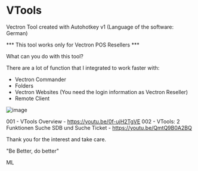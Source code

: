 # VTools
Vectron Tool created with Autohotkey v1 (Language of the software: German)

*** This tool works only for Vectron POS Resellers ***

What can you do with this tool?

There are a lot of function that I integrated to work faster with:
- Vectron Commander
- Folders
- Vectron Websites (You need the login information as Vectron Reseller)
- Remote Client

![image](https://user-images.githubusercontent.com/39479918/167264851-5de1d50f-debd-4854-9b2a-d7be69db30e6.png)

001 - VTools Overview - https://youtu.be/0f-ujH2TgVE 
002 - VTools: 2 Funktionen Suche SDB und Suche Ticket - https://youtu.be/QmtQ9B0A2BQ

Thank you for the interest and take care.

"Be Better, do better"

ML




